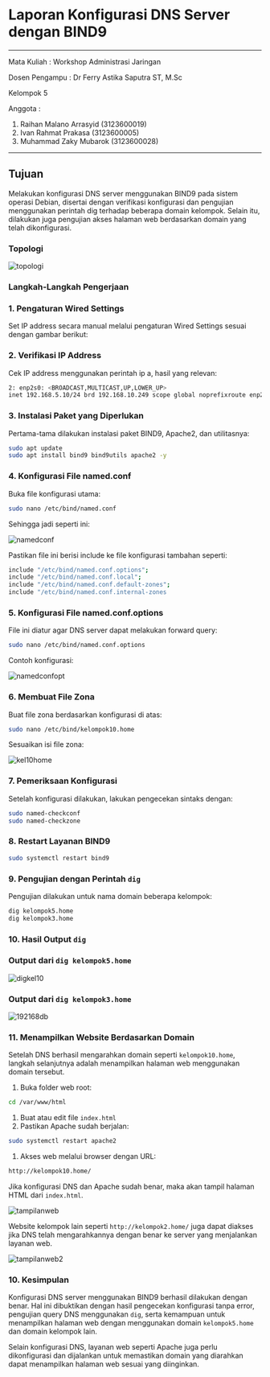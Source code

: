 # Laporan Konfigurasi DNS Server dengan BIND9

---

Mata Kuliah : Workshop Administrasi Jaringan

Dosen Pengampu : Dr Ferry Astika Saputra ST, M.Sc

Kelompok 5

Anggota :

1. Raihan Malano Arrasyid (3123600019)
2. Ivan Rahmat Prakasa (3123600005)
3. Muhammad Zaky Mubarok
   (3123600028)

---

## Tujuan

Melakukan konfigurasi DNS server menggunakan BIND9 pada sistem operasi Debian, disertai dengan verifikasi konfigurasi dan pengujian menggunakan perintah dig terhadap beberapa domain kelompok. Selain itu, dilakukan juga pengujian akses halaman web berdasarkan domain yang telah dikonfigurasi.

### Topologi

![topologi](./image/topologi.jpg)

### Langkah-Langkah Pengerjaan

### 1. Pengaturan Wired Settings

Set IP address secara manual melalui pengaturan Wired Settings sesuai dengan gambar berikut:

### 2. Verifikasi IP Address

Cek IP address menggunakan perintah ip a, hasil yang relevan:

```bash
2: enp2s0: <BROADCAST,MULTICAST,UP,LOWER_UP>
inet 192.168.5.10/24 brd 192.168.10.249 scope global noprefixroute enp2s0
```

### 3. Instalasi Paket yang Diperlukan

Pertama-tama dilakukan instalasi paket BIND9, Apache2, dan utilitasnya:

```bash
sudo apt update
sudo apt install bind9 bind9utils apache2 -y

```

### 4. Konfigurasi File named.conf

Buka file konfigurasi utama:

```bash
sudo nano /etc/bind/named.conf

```

Sehingga jadi seperti ini:

![namedconf](./image/namedconf.jpg)

Pastikan file ini berisi include ke file konfigurasi tambahan seperti:

```bash
include "/etc/bind/named.conf.options";
include "/etc/bind/named.conf.local";
include "/etc/bind/named.conf.default-zones";
include "/etc/bind/named.conf.internal-zones

```

### 5. Konfigurasi File named.conf.options

File ini diatur agar DNS server dapat melakukan forward query:

```bash
sudo nano /etc/bind/named.conf.options

```

Contoh konfigurasi:

![namedconfopt](./image/namedconfopt.jpg)

### 6. Membuat File Zona

Buat file zona berdasarkan konfigurasi di atas:

```bash
sudo nano /etc/bind/kelompok10.home

```

Sesuaikan isi file zona:

![kel10home](./image/kel10home.jpg)

### 7. Pemeriksaan Konfigurasi

Setelah konfigurasi dilakukan, lakukan pengecekan sintaks dengan:

```bash
sudo named-checkconf
sudo named-checkzone
```

### 8. Restart Layanan BIND9

```bash
sudo systemctl restart bind9

```

### 9. Pengujian dengan Perintah `dig`

Pengujian dilakukan untuk nama domain beberapa kelompok:

```bash
dig kelompok5.home
dig kelompok3.home
```

### 10. Hasil Output `dig`

### Output dari `dig kelompok5.home`

![digkel10](./image/digkel10.jpg)

### Output dari `dig kelompok3.home`

![192168db](attachment:794a036a-e179-4d69-a0b8-01b8eba15ac5:WhatsApp_Image_2025-04-29_at_13.03.07_e9cd2536.jpg)

### 11. Menampilkan Website Berdasarkan Domain

Setelah DNS berhasil mengarahkan domain seperti `kelompok10.home`, langkah selanjutnya adalah menampilkan halaman web menggunakan domain tersebut.

1. Buka folder web root:

```bash
cd /var/www/html

```

1. Buat atau edit file `index.html`
2. Pastikan Apache sudah berjalan:

```bash
sudo systemctl restart apache2
```

1. Akses web melalui browser dengan URL:

```bash
http://kelompok10.home/
```

Jika konfigurasi DNS dan Apache sudah benar, maka akan tampil halaman HTML dari `index.html`.

![tampilanweb](./image/tampilanweb.jpg)

Website kelompok lain seperti `http://kelompok2.home/` juga dapat diakses jika DNS telah mengarahkannya dengan benar ke server yang menjalankan layanan web.

![tampilanweb2](./image/tampilanweb2.jpg)

### 10. Kesimpulan

Konfigurasi DNS server menggunakan BIND9 berhasil dilakukan dengan benar. Hal ini dibuktikan dengan hasil pengecekan konfigurasi tanpa error, pengujian query DNS menggunakan `dig`, serta kemampuan untuk menampilkan halaman web dengan menggunakan domain `kelompok5.home` dan domain kelompok lain.

Selain konfigurasi DNS, layanan web seperti Apache juga perlu dikonfigurasi dan dijalankan untuk memastikan domain yang diarahkan dapat menampilkan halaman web sesuai yang diinginkan.
